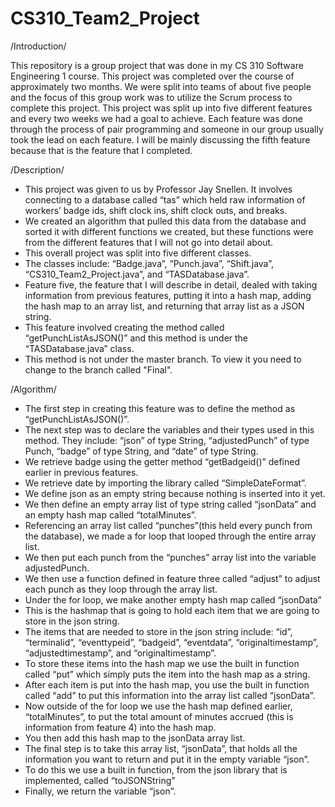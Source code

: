 # CS310_Team2_Project
/Introduction/

This repository is a group project that was done in my CS 310 Software Engineering 1 course. This project was completed over the course of approximately two months. We were split into teams of about five people and the focus of this group work was to utilize the Scrum process to complete this project. This project was split up into five different features and every two weeks we had a goal to achieve. Each feature was done through the process of pair programming and someone in our group usually took the lead on each feature. I will be mainly discussing the fifth feature because that is the feature that I completed.

/Description/

- This project was given to us by Professor Jay Snellen. It involves connecting to a database called “tas” which held raw information of workers’ badge ids, shift clock ins, shift clock outs, and breaks.
- We created an algorithm that pulled this data from the database and sorted it with different functions we created, but these functions were from the different features that I will not go into detail about.
- This overall project was split into five different classes.
- The classes include: “Badge.java”, “Punch.java”, “Shift.java”, “CS310_Team2_Project.java”, and “TASDatabase.java”.
- Feature five, the feature that I will describe in detail, dealed with taking information from previous features, putting it into a hash map, adding the hash map to an array list, and returning that array list as a JSON string.
- This feature involved creating the method called “getPunchListAsJSON()” and this method is under the “TASDatabase.java” class.
- This method is not under the master branch. To view it you need to change to the branch called "Final".

/Algorithm/

- The first step in creating this feature was to define the method as “getPunchListAsJSON()”.
- The next step was to declare the variables and their types used in this method. They include: “json” of type String, “adjustedPunch” of type Punch, “badge” of type String, and “date” of type String.
- We retrieve badge using the getter method “getBadgeid()” defined earlier in previous features.
- We retrieve date by importing the library called “SimpleDateFormat”.
- We define json as an empty string because nothing is inserted into it yet.
- We then define an empty array list of type string called “jsonData” and an empty hash map called “totalMinutes”.
- Referencing an array list called “punches”(this held every punch from the database), we made a for loop that looped through the entire array list.
- We then put each punch from the “punches” array list into the variable adjustedPunch.
- We then use a function defined in feature three called “adjust” to adjust each punch as they loop through the array list.
- Under the for loop, we make another empty hash map called “jsonData”
- This is the hashmap that is going to hold each item that we are going to store in the json string.
- The items that are needed to store in the json string include: “id”, “terminalid”, “eventtypeid”, “badgeid”, “eventdata”, “originaltimestamp”, “adjustedtimestamp”, and “originaltimestamp”.
- To store these items into the hash map we use the built in function called “put” which simply puts the item into the hash map as a string.
- After each item is put into the hash map, you use the built in function called “add” to put this information into the array list called “jsonData”.
- Now outside of the for loop we use the hash map defined earlier, “totalMinutes”, to put the total amount of minutes accrued (this is information from feature 4) into the hash map.
- You then add this hash map to the jsonData array list.
- The final step is to take this array list, “jsonData”, that holds all the information you want to return and put it in the empty variable “json”.
- To do this we use a built in function, from the json library that is implemented, called “toJSONString”
- Finally, we return the variable “json”.
